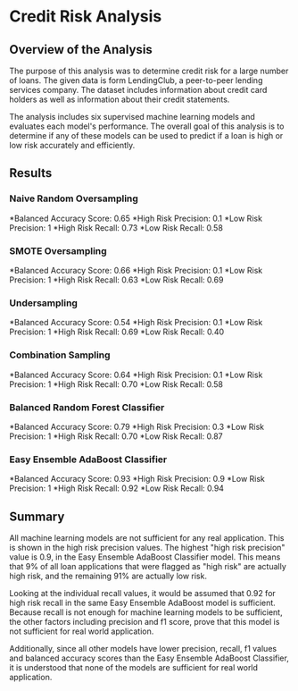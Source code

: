 # Credit Risk Analysis

## Overview of the Analysis

The purpose of this analysis was to determine credit risk for a large number of loans. The given data is form LendingClub, a peer-to-peer lending services company. The dataset includes information about credit card holders as well as information about their credit statements.

The analysis includes six supervised machine learning models and evaluates each model's performance. The overall goal of this analysis is to determine if any of these models can be used to predict if a loan is high or low risk accurately and efficiently. 

## Results

### Naive Random Oversampling
*Balanced Accuracy Score: 0.65
*High Risk Precision: 0.1
*Low Risk Precision: 1
*High Risk Recall: 0.73
*Low Risk Recall: 0.58

### SMOTE Oversampling
*Balanced Accuracy Score: 0.66
*High Risk Precision: 0.1
*Low Risk Precision: 1
*High Risk Recall: 0.63
*Low Risk Recall: 0.69

### Undersampling
*Balanced Accuracy Score: 0.54
*High Risk Precision: 0.1
*Low Risk Precision: 1
*High Risk Recall: 0.69
*Low Risk Recall: 0.40

### Combination Sampling
*Balanced Accuracy Score: 0.64
*High Risk Precision: 0.1
*Low Risk Precision: 1
*High Risk Recall: 0.70
*Low Risk Recall: 0.58

### Balanced Random Forest Classifier
*Balanced Accuracy Score: 0.79
*High Risk Precision: 0.3
*Low Risk Precision: 1
*High Risk Recall: 0.70
*Low Risk Recall: 0.87

### Easy Ensemble AdaBoost Classifier
*Balanced Accuracy Score: 0.93
*High Risk Precision: 0.9
*Low Risk Precision: 1
*High Risk Recall: 0.92
*Low Risk Recall: 0.94

## Summary

All machine learning models are not sufficient for any real application. This is shown in the high risk precision values. The highest "high risk precision" value is 0.9, in the Easy Ensemble AdaBoost Classifier model. This means that 9% of all loan applications that were flagged as "high risk" are actually high risk, and the remaining 91% are actually low risk.

Looking at the individual recall values, it would be assumed that 0.92 for high risk recall in the same Easy Ensemble AdaBoost model is sufficient. Because recall is not enough for machine learning models to be sufficient, the other factors including precision and f1 score, prove that this model is not sufficient for real world application.

Additionally, since all other models have lower precision, recall, f1 values and balanced accuracy scores than the Easy Ensemble AdaBoost Classifier, it is understood that none of the models are sufficient for real world application. 
